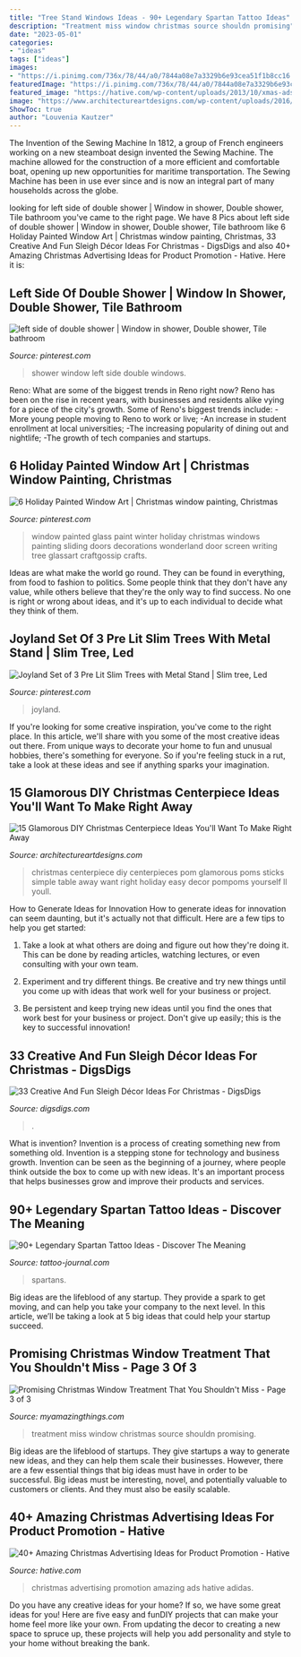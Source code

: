 ```yaml
---
title: "Tree Stand Windows Ideas - 90+ Legendary Spartan Tattoo Ideas"
description: "Treatment miss window christmas source shouldn promising"
date: "2023-05-01"
categories:
- "ideas"
tags: ["ideas"]
images:
- "https://i.pinimg.com/736x/78/44/a0/7844a08e7a3329b6e93cea51f1b8cc16.jpg"
featuredImage: "https://i.pinimg.com/736x/78/44/a0/7844a08e7a3329b6e93cea51f1b8cc16.jpg"
featured_image: "https://hative.com/wp-content/uploads/2013/10/xmas-ads/hellmanns-christmas-ads-11.jpg"
image: "https://www.architectureartdesigns.com/wp-content/uploads/2016/12/15-Glamorous-DIY-Christmas-Centerpiece-Ideas-Youll-Want-To-Make-Right-Away-5.jpg"
ShowToc: true
author: "Louvenia Kautzer"
---
```



The Invention of the Sewing Machine
In 1812, a group of French engineers working on a new steamboat design invented the Sewing Machine. The machine allowed for the construction of a more efficient and comfortable boat, opening up new opportunities for maritime transportation. The Sewing Machine has been in use ever since and is now an integral part of many households across the globe.

	

		
looking for left side of double shower | Window in shower, Double shower, Tile bathroom you've came to the right page. We have 8 Pics about left side of double shower | Window in shower, Double shower, Tile bathroom like 6 Holiday Painted Window Art | Christmas window painting, Christmas, 33 Creative And Fun Sleigh Décor Ideas For Christmas - DigsDigs and also 40+ Amazing Christmas Advertising Ideas for Product Promotion - Hative. Here it is:
		
    
## Left Side Of Double Shower | Window In Shower, Double Shower, Tile Bathroom

<img loading=lazy src="https://i.pinimg.com/736x/ca/17/af/ca17afd82f46abfb26aac5313c3e786a--double-shower-left.jpg" onerror="this.onerror=null;this.src='https://tse2.mm.bing.net/th?id=OIP.05o4YfSsGc94kYSyT8GZDwHaLH&amp;pid=15.1';" alt="left side of double shower | Window in shower, Double shower, Tile bathroom">

_Source: pinterest.com_

>shower window left side double windows. 

	

Reno: What are some of the biggest trends in Reno right now?
Reno has been on the rise in recent years, with businesses and residents alike vying for a piece of the city's growth. Some of Reno's biggest trends include: 
 -More young people moving to Reno to work or live; 
-An increase in student enrollment at local universities; 
-The increasing popularity of dining out and nightlife; 
-The growth of tech companies and startups.

    
## 6 Holiday Painted Window Art | Christmas Window Painting, Christmas

<img loading=lazy src="https://i.pinimg.com/736x/6c/73/25/6c7325416c8cd46dd93584b19ed34012.jpg" onerror="this.onerror=null;this.src='https://tse4.mm.bing.net/th?id=OIP.u6MRayZFP29kTNWTn_I4YQHaKb&amp;pid=15.1';" alt="6 Holiday Painted Window Art | Christmas window painting, Christmas">

_Source: pinterest.com_

>window painted glass paint winter holiday christmas windows painting sliding doors decorations wonderland door screen writing tree glassart craftgossip crafts. 

	

Ideas are what make the world go round. They can be found in everything, from food to fashion to politics. Some people think that they don't have any value, while others believe that they're the only way to find success. No one is right or wrong about ideas, and it's up to each individual to decide what they think of them.

    
## Joyland Set Of 3 Pre Lit Slim Trees With Metal Stand | Slim Tree, Led

<img loading=lazy src="https://i.pinimg.com/736x/78/44/a0/7844a08e7a3329b6e93cea51f1b8cc16.jpg" onerror="this.onerror=null;this.src='https://tse1.mm.bing.net/th?id=OIP.A39OqiKVLkqIi2_cQcSE3wHaKg&amp;pid=15.1';" alt="Joyland Set of 3 Pre Lit Slim Trees with Metal Stand | Slim tree, Led">

_Source: pinterest.com_

>joyland. 

	

If you're looking for some creative inspiration, you've come to the right place. In this article, we'll share with you some of the most creative ideas out there. From unique ways to decorate your home to fun and unusual hobbies, there's something for everyone. So if you're feeling stuck in a rut, take a look at these ideas and see if anything sparks your imagination.

    
## 15 Glamorous DIY Christmas Centerpiece Ideas You&#039;ll Want To Make Right Away

<img loading=lazy src="https://www.architectureartdesigns.com/wp-content/uploads/2016/12/15-Glamorous-DIY-Christmas-Centerpiece-Ideas-Youll-Want-To-Make-Right-Away-5.jpg" onerror="this.onerror=null;this.src='https://tse4.mm.bing.net/th?id=OIP.p23WuG71CLLooah6TF8WegHaLH&amp;pid=15.1';" alt="15 Glamorous DIY Christmas Centerpiece Ideas You&#039;ll Want To Make Right Away">

_Source: architectureartdesigns.com_

>christmas centerpiece diy centerpieces pom glamorous poms sticks simple table away want right holiday easy decor pompoms yourself ll youll. 

	

How to Generate Ideas for Innovation
How to generate ideas for innovation can seem daunting, but it's actually not that difficult. Here are a few tips to help you get started:
1. Take a look at what others are doing and figure out how they're doing it. This can be done by reading articles, watching lectures, or even consulting with your own team.

2. Experiment and try different things. Be creative and try new things until you come up with ideas that work well for your business or project.

3. Be persistent and keep trying new ideas until you find the ones that work best for your business or project. Don't give up easily; this is the key to successful innovation!

    
## 33 Creative And Fun Sleigh Décor Ideas For Christmas - DigsDigs

<img loading=lazy src="https://www.digsdigs.com/photos/fun-and-creative-sleigh-decor-ideas-for-christmas-2.jpg" onerror="this.onerror=null;this.src='https://tse3.mm.bing.net/th?id=OIP.1UCw-0eBan13AcpDdZklqgAAAA&amp;pid=15.1';" alt="33 Creative And Fun Sleigh Décor Ideas For Christmas - DigsDigs">

_Source: digsdigs.com_

>. 

	

What is invention?
Invention is a process of creating something new from something old. Invention is a stepping stone for technology and business growth. Invention can be seen as the beginning of a journey, where people think outside the box to come up with new ideas. It's an important process that helps businesses grow and improve their products and services.

    
## 90+ Legendary Spartan Tattoo Ideas - Discover The Meaning

<img loading=lazy src="https://tattoo-journal.com/wp-content/uploads/2017/01/Spartan-Tattoo-81-1-768x960.jpg" onerror="this.onerror=null;this.src='https://tse1.mm.bing.net/th?id=OIP.XqCEf_LK5E3Y9iQiB5YaugHaJQ&amp;pid=15.1';" alt="90+ Legendary Spartan Tattoo Ideas - Discover The Meaning">

_Source: tattoo-journal.com_

>spartans. 

	

Big ideas are the lifeblood of any startup. They provide a spark to get moving, and can help you take your company to the next level. In this article, we’ll be taking a look at 5 big ideas that could help your startup succeed.

    
## Promising Christmas Window Treatment That You Shouldn&#039;t Miss - Page 3 Of 3

<img loading=lazy src="https://myamazingthings.com/wp-content/uploads/2016/11/IMG_1142-768x1024.jpg" onerror="this.onerror=null;this.src='https://tse2.mm.bing.net/th?id=OIP.gdSjrDZdNE6xHpqBjmXrJAHaJ4&amp;pid=15.1';" alt="Promising Christmas Window Treatment That You Shouldn&#039;t Miss - Page 3 of 3">

_Source: myamazingthings.com_

>treatment miss window christmas source shouldn promising. 

	

Big ideas are the lifeblood of startups. They give startups a way to generate new ideas, and they can help them scale their businesses. However, there are a few essential things that big ideas must have in order to be successful. Big ideas must be interesting, novel, and potentially valuable to customers or clients. And they must also be easily scalable.

    
## 40+ Amazing Christmas Advertising Ideas For Product Promotion - Hative

<img loading=lazy src="https://hative.com/wp-content/uploads/2013/10/xmas-ads/hellmanns-christmas-ads-11.jpg" onerror="this.onerror=null;this.src='https://tse3.mm.bing.net/th?id=OIP.a-oTvOiq-2RecOOK1MaLVwHaLH&amp;pid=15.1';" alt="40+ Amazing Christmas Advertising Ideas for Product Promotion - Hative">

_Source: hative.com_

>christmas advertising promotion amazing ads hative adidas. 

	

Do you have any creative ideas for your home? If so, we have some great ideas for you! Here are five easy and funDIY projects that can make your home feel more like your own. From updating the decor to creating a new space to spruce up, these projects will help you add personality and style to your home without breaking the bank.

